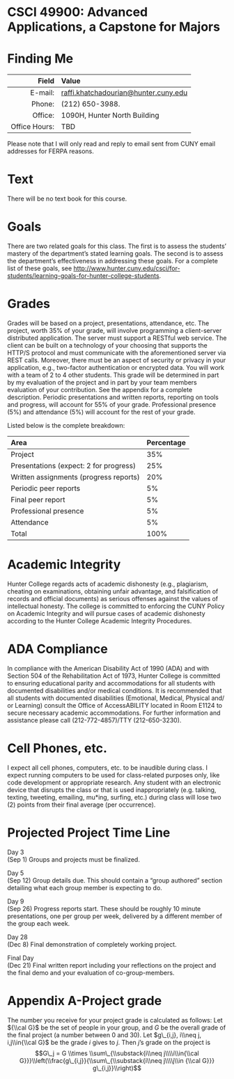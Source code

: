 # CSCI 49900: Advanced Applications, a Capstone for Majors

Finding Me
==========

| Field              | Value                                                           |
|--------------:|:-----------------------------------------------------------|
|        E-mail:| raffi.khatchadourian@hunter.cuny.edu                       |
|         Phone:| (212) 650-3988. |
|        Office:| 1090H, Hunter North Building                               |
|  Office Hours:| TBD                          |

Please note that I will only read and reply to email sent from CUNY email addresses for FERPA reasons.

Text
====

There will be no text book for this course.

Goals
=====

There are two related goals for this class. The first is to assess the students’ mastery of the department’s stated learning goals. The second is to assess the department’s effectiveness in addressing these goals. For a complete list of these goals, see http://www.hunter.cuny.edu/csci/for-students/learning-goals-for-hunter-college-students.

Grades
======

Grades will be based on a project, presentations, attendance, etc. The project, worth 35% of your grade, will involve programming a client-server distributed application. The server must support a RESTful web service. The client can be built on a technology of your choosing that supports the HTTP/S protocol and must communicate with the aforementioned server via REST calls. Moreover, there must be an aspect of security or privacy in your application, e.g., two-factor authentication or encrypted data. You will work with a team of 2 to 4 other students. This grade will be determined in part by my evaluation of the project and in part by your team members evaluation of your contribution. See the appendix for a complete description. Periodic presentations and written reports, reporting on tools and progress, will account for 55% of your grade. Professional presence (5%) and attendance (5%) will account for the rest of your grade.

Listed below is the complete breakdown:

| Area                                       | Percentage     |
|:---------------------------------------|:-----|
| Project                                | 35%  |
| Presentations (expect: 2 for progress) | 25%  |
| Written assignments (progress reports) | 20%  |
| Periodic peer reports                  | 5%   |
| Final peer report                      | 5%   |
| Professional presence                  | 5%   |
| Attendance                             | 5%   |
| Total                                  | 100% |

Academic Integrity
==================

Hunter College regards acts of academic dishonesty (e.g., plagiarism, cheating on examinations, obtaining unfair advantage, and falsification of records and official documents) as serious offenses against the values of intellectual honesty. The college is committed to enforcing the CUNY Policy on Academic Integrity and will pursue cases of academic dishonesty according to the Hunter College Academic Integrity Procedures.

ADA Compliance
==============

In compliance with the American Disability Act of 1990 (ADA) and with Section 504 of the Rehabilitation Act of 1973, Hunter College is committed to ensuring educational parity and accommodations for all students with documented disabilities and/or medical conditions. It is recommended that all students with documented disabilities (Emotional, Medical, Physical and/ or Learning) consult the Office of AccessABILITY located in Room E1124 to secure necessary academic accommodations. For further information and assistance please call (212-772-4857)/TTY (212-650-3230).

Cell Phones, etc.
================

I expect all cell phones, computers, etc. to be inaudible during class. I expect running computers to be used for class-related purposes only, like code development or appropriate research. Any student with an electronic device that disrupts the class or that is used inappropriately (e.g. talking, texting, tweeting, emailing, mu\*ing, surfing, etc.) during class will lose two (2) points from their final average (per occurrence).

Projected Project Time Line
===========================

Day 3  
(Sep 1) Groups and projects must be finalized.

Day 5  
(Sep 12) Group details due. This should contain a “group authored” section detailing what each group member is expecting to do.

Day 9  
(Sep 26) Progress reports start. These should be roughly 10 minute presentations, one per group per week, delivered by a different member of the group each week.

Day 28  
(Dec 8) Final demonstration of completely working project.

Final Day  
(Dec 21) Final written report including your reflections on the project and the final demo and your evaluation of co-group-members.

Appendix A-Project grade
========================

The number you receive for your project grade is calculated as follows: Let ${\\cal G}$ be the set of people in your group, and *G* be the overall grade of the final project (a number between 0 and 30). Let $g\_{i,j}, i\\neq j, i,j\\in{\\cal G}$ be the grade *i* gives to *j*. Then *j*’s grade on the project is
$$G\_j =  G \\times \\sum\_{\\substack{i\\neq j\\\\i\\in{\\cal G}}}\\left(\\frac{g\_{i,j}}{\\sum\_{\\substack{i\\neq j\\\\j\\in {\\cal G}}} g\_{i,j}}\\right)$$
